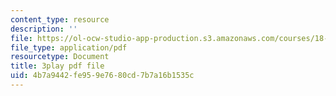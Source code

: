 ```yaml
---
content_type: resource
description: ''
file: https://ol-ocw-studio-app-production.s3.amazonaws.com/courses/18-03sc-differential-equations-fall-2011/4b7a9442fe959e7680cd7b7a16b1535c_d521hz0sGtE.pdf
file_type: application/pdf
resourcetype: Document
title: 3play pdf file
uid: 4b7a9442-fe95-9e76-80cd-7b7a16b1535c
---
```


